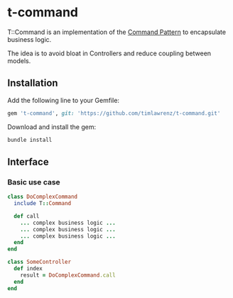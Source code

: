 # t-command

T::Command is an implementation of the [Command Pattern](https://en.wikipedia.org/wiki/Command_pattern) to encapsulate business logic.

The idea is to avoid bloat in Controllers and reduce coupling between models.

## Installation

Add the following line to your Gemfile:

```ruby
gem 't-command', git: 'https://github.com/timlawrenz/t-command.git'
```

Download and install the gem:
```sh
bundle install
```

## Interface

### Basic use case
```ruby
class DoComplexCommand
  include T::Command

  def call
    ... complex business logic ...
    ... complex business logic ...
    ... complex business logic ...
  end
end

class SomeController
  def index
    result = DoComplexCommand.call
  end
end
```
